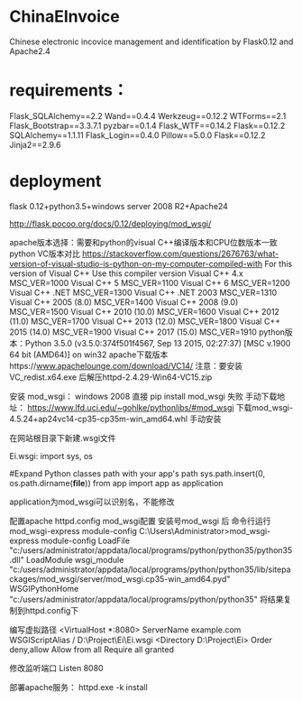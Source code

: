 # ChinaEInvoice
Chinese electronic incovice management and identification by Flask0.12 and Apache2.4
# requirements：
Flask_SQLAlchemy==2.2
Wand==0.4.4
Werkzeug==0.12.2
WTForms==2.1
Flask_Bootstrap==3.3.7.1
pyzbar==0.1.4
Flask_WTF==0.14.2
Flask==0.12.2
SQLAlchemy==1.1.11
Flask_Login==0.4.0
Pillow==5.0.0
Flask==0.12.2
Jinja2==2.9.6
# deployment
flask 0.12+python3.5+windows server 2008 R2+Apache24

http://flask.pocoo.org/docs/0.12/deploying/mod_wsgi/

apache版本选择：需要和python的visual C++编译版本和CPU位数版本一致
python VC版本对比
https://stackoverflow.com/questions/2676763/what-version-of-visual-studio-is-python-on-my-computer-compiled-with
For this version of Visual C++  Use this compiler version
Visual C++ 4.x                  MSC_VER=1000
Visual C++ 5                    MSC_VER=1100
Visual C++ 6                    MSC_VER=1200
Visual C++ .NET                 MSC_VER=1300
Visual C++ .NET 2003            MSC_VER=1310
Visual C++ 2005  (8.0)          MSC_VER=1400
Visual C++ 2008  (9.0)          MSC_VER=1500
Visual C++ 2010 (10.0)          MSC_VER=1600
Visual C++ 2012 (11.0)          MSC_VER=1700
Visual C++ 2013 (12.0)          MSC_VER=1800
Visual C++ 2015 (14.0)          MSC_VER=1900
Visual C++ 2017 (15.0)          MSC_VER=1910
python版本：Python 3.5.0 (v3.5.0:374f501f4567, Sep 13 2015, 02:27:37) [MSC v.1900 64 bit (AMD64)] on win32
apache下载版本https://www.apachelounge.com/download/VC14/
注意：要安装VC_redist.x64.exe 后解压httpd-2.4.29-Win64-VC15.zip

安装 mod_wsgi：
windows 2008 直接 pip install mod_wsgi 失败
手动下载地址：
https://www.lfd.uci.edu/~gohlke/pythonlibs/#mod_wsgi
下载mod_wsgi-4.5.24+ap24vc14-cp35-cp35m-win_amd64.whl 手动安装

在网站根目录下新建.wsgi文件

Ei.wsgi:
import sys, os

#Expand Python classes path with your app's path
sys.path.insert(0, os.path.dirname(__file__))
from app import app as application

application为mod_wsgi可以识别名，不能修改

配置apache httpd.config
mod_wsgi配置
安装号mod_wsgi 后 命令行运行mod_wsgi-express module-config
C:\Users\Administrator>mod_wsgi-express module-config
LoadFile "c:/users/administrator/appdata/local/programs/python/python35/python35.dll"
LoadModule wsgi_module "c:/users/administrator/appdata/local/programs/python/python35/lib/sitepackages/mod_wsgi/server/mod_wsgi.cp35-win_amd64.pyd"
WSGIPythonHome "c:/users/administrator/appdata/local/programs/python/python35"
将结果复制到httpd.config下

编写虚拟路径
<VirtualHost *:8080>
    ServerName example.com
    WSGIScriptAlias / D:\Project\Ei\Ei.wsgi
    <Directory D:\Project\Ei>
        Order deny,allow
        Allow from all
		Require all granted
    </Directory>
</VirtualHost>

 修改监听端口
Listen 8080

部署apache服务：
httpd.exe -k install
